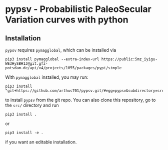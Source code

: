 # pypsv - Probabilistic PaleoSecular Variation curves with python

## Installation

`pypsv` requires `pymagglobal`, which can be installed via

```code
pip3 install pymagglobal --extra-index-url https://public:5mz_iyigu-WE3HySBH1J@git.gfz-potsdam.de/api/v4/projects/1055/packages/pypi/simple
```

With `pymagglobal` installed, you may run:

```code
pip3 install "git+https://github.com/arthus701/pypsv.git/#egg=pypsv&subdirectory=src/"
```

to install `pypsv` from the git repo. You can also clone this repository, go to the `src/` directory and run

```code
pip3 install .
```

or

```code
pip3 install -e .
```

if you want an editable installation.
